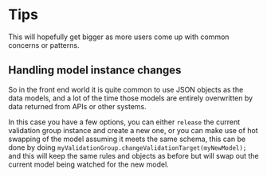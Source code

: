 # Tips

This will hopefully get bigger as more users come up with common concerns or patterns.

## Handling model instance changes

So in the front end world it is quite common to use JSON objects as the data models, and a lot of the time
those models are entirely overwritten by data returned from APIs or other systems.

In this case you have a few options, you can either `release` the current validation group instance
and create a new one, or you can make use of hot swapping of the model assuming it meets the same
schema, this can be done by doing `myValidationGroup.changeValidationTarget(myNewModel);` and this will
keep the same rules and objects as before but will swap out the current model being watched for the new 
model.